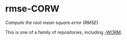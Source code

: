 rmse-CORW
=========

_Compute the root mean square error (RMSE)._

This is one of a family of repositories, including
[-WORM](https://github.com/dmparrishphd/rmse-WORM#readme).

